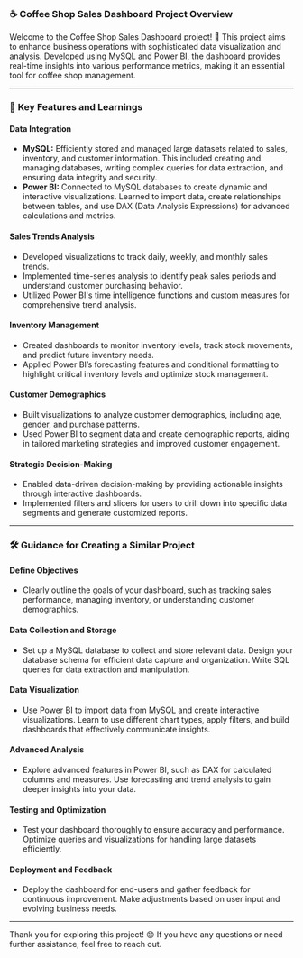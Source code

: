 ### ☕ Coffee Shop Sales Dashboard Project Overview

Welcome to the Coffee Shop Sales Dashboard project! 🎉 This project aims to enhance business operations with sophisticated data visualization and analysis. Developed using MySQL and Power BI, the dashboard provides real-time insights into various performance metrics, making it an essential tool for coffee shop management.

---

### 🚀 **Key Features and Learnings**

#### **Data Integration**

- **MySQL:** Efficiently stored and managed large datasets related to sales, inventory, and customer information. This included creating and managing databases, writing complex queries for data extraction, and ensuring data integrity and security.
- **Power BI:** Connected to MySQL databases to create dynamic and interactive visualizations. Learned to import data, create relationships between tables, and use DAX (Data Analysis Expressions) for advanced calculations and metrics.

#### **Sales Trends Analysis**

- Developed visualizations to track daily, weekly, and monthly sales trends.
- Implemented time-series analysis to identify peak sales periods and understand customer purchasing behavior.
- Utilized Power BI's time intelligence functions and custom measures for comprehensive trend analysis.

#### **Inventory Management**

- Created dashboards to monitor inventory levels, track stock movements, and predict future inventory needs.
- Applied Power BI’s forecasting features and conditional formatting to highlight critical inventory levels and optimize stock management.

#### **Customer Demographics**

- Built visualizations to analyze customer demographics, including age, gender, and purchase patterns.
- Used Power BI to segment data and create demographic reports, aiding in tailored marketing strategies and improved customer engagement.

#### **Strategic Decision-Making**

- Enabled data-driven decision-making by providing actionable insights through interactive dashboards.
- Implemented filters and slicers for users to drill down into specific data segments and generate customized reports.

---

### 🛠️ **Guidance for Creating a Similar Project**

#### **Define Objectives**

- Clearly outline the goals of your dashboard, such as tracking sales performance, managing inventory, or understanding customer demographics.

#### **Data Collection and Storage**

- Set up a MySQL database to collect and store relevant data. Design your database schema for efficient data capture and organization. Write SQL queries for data extraction and manipulation.

#### **Data Visualization**

- Use Power BI to import data from MySQL and create interactive visualizations. Learn to use different chart types, apply filters, and build dashboards that effectively communicate insights.

#### **Advanced Analysis**

- Explore advanced features in Power BI, such as DAX for calculated columns and measures. Use forecasting and trend analysis to gain deeper insights into your data.

#### **Testing and Optimization**

- Test your dashboard thoroughly to ensure accuracy and performance. Optimize queries and visualizations for handling large datasets efficiently.

#### **Deployment and Feedback**

- Deploy the dashboard for end-users and gather feedback for continuous improvement. Make adjustments based on user input and evolving business needs.

---

Thank you for exploring this project! 😊 If you have any questions or need further assistance, feel free to reach out.
